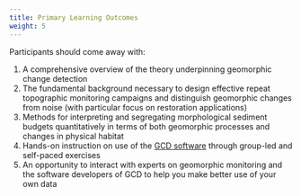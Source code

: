 ```yaml
---
title: Primary Learning Outcomes
weight: 5
---
```


Participants should come away with:

1. A comprehensive overview of the theory underpinning geomorphic change detection
2. The fundamental background necessary to design effective repeat topographic monitoring campaigns and distinguish geomorphic changes from noise (with particular focus on restoration applications)
3. Methods for interpreting and segregating morphological sediment budgets quantitatively in terms of both geomorphic processes and changes in physical habitat
4. Hands-on instruction on use of the [GCD software](http://www.joewheaton.org/Home/research/software/GCD) through group-led and self-paced exercises
5. An opportunity to interact with experts on geomorphic monitoring and the software developers of GCD to help you make better use of your own data

